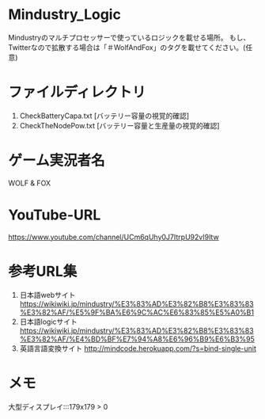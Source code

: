 # Mindustry_Logic
Mindustryのマルチプロセッサーで使っているロジックを載せる場所。
もし、Twitterなので拡散する場合は「＃WolfAndFox」のタグを載せてください。(任意)

# ファイルディレクトリ
1. CheckBatteryCapa.txt [バッテリー容量の視覚的確認]
2. CheckTheNodePow.txt [バッテリー容量と生産量の視覚的確認]

# ゲーム実況者名
WOLF & FOX

# YouTube-URL
https://www.youtube.com/channel/UCm6qUhy0J7ItrpU92vI9Itw

# 参考URL集
1. 日本語webサイト
https://wikiwiki.jp/mindustry/%E3%83%AD%E3%82%B8%E3%83%83%E3%82%AF/%E5%9F%BA%E6%9C%AC%E6%83%85%E5%A0%B1
2. 日本語logicサイト
https://wikiwiki.jp/mindustry/%E3%83%AD%E3%82%B8%E3%83%83%E3%82%AF/%E4%BD%BF%E7%94%A8%E6%96%B9%E6%B3%95
3. 英語言語変換サイト
http://mindcode.herokuapp.com/?s=bind-single-unit

# メモ
大型ディスプレイ:::179x179 > 0
